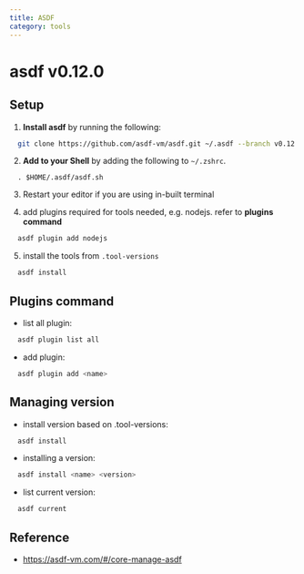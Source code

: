 ```yaml
---
title: ASDF
category: tools
---
```


# asdf v0.12.0

## Setup

1. **Install asdf** by running the following:

```bash
  git clone https://github.com/asdf-vm/asdf.git ~/.asdf --branch v0.12.0
```

2. **Add to your Shell** by adding the following to `~/.zshrc`.

```
  . $HOME/.asdf/asdf.sh
```

3. Restart your editor if you are using in-built terminal

4. add plugins required for tools needed, e.g. nodejs. refer to **plugins command**

```bash
  asdf plugin add nodejs
```

5. install the tools from `.tool-versions`

```bash
  asdf install
```

## Plugins command

- list all plugin:

```bash
  asdf plugin list all
```

- add plugin:

```bash
  asdf plugin add <name>
```

## Managing version

- install version based on .tool-versions:

```bash
  asdf install
```

- installing a version:

```bash
  asdf install <name> <version>
```

- list current version:

```bash
  asdf current
```

## Reference

- https://asdf-vm.com/#/core-manage-asdf
